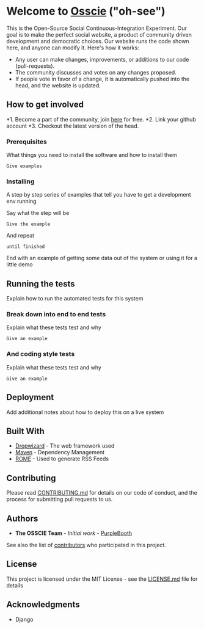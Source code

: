 # Welcome to [Osscie](https://www.google.com) ("oh-see")

This is the Open-Source Social Continuous-Integration Experiment. Our goal is to make the perfect social website, a product of community driven development and democratic choices. Our website runs the code shown here, and anyone can modify it. Here's how it works:

* Any user can make changes, improvements, or additions to our code (pull-requests).
* The community discusses and votes on any changes proposed.
* If people vote in favor of a change, it is automatically pushed into the head, and the website is updated.

## How to get involved

*1. Become a part of the community, join [here](https://www.google.com)
 for free.
*2. Link your github  account
*3. Checkout the latest version of the head.


### Prerequisites

What things you need to install the software and how to install them

```
Give examples
```

### Installing

A step by step series of examples that tell you have to get a development env running

Say what the step will be

```
Give the example
```

And repeat

```
until finished
```

End with an example of getting some data out of the system or using it for a little demo

## Running the tests

Explain how to run the automated tests for this system

### Break down into end to end tests

Explain what these tests test and why

```
Give an example
```

### And coding style tests

Explain what these tests test and why

```
Give an example
```

## Deployment

Add additional notes about how to deploy this on a live system

## Built With

* [Dropwizard](http://www.dropwizard.io/1.0.2/docs/) - The web framework used
* [Maven](https://maven.apache.org/) - Dependency Management
* [ROME](https://rometools.github.io/rome/) - Used to generate RSS Feeds

## Contributing

Please read [CONTRIBUTING.md](https://gist.github.com/PurpleBooth/b24679402957c63ec426) for details on our code of conduct, and the process for submitting pull requests to us.

## Authors

* **The OSSCIE Team** - *Initial work* - [PurpleBooth](https://github.com/osscie)

See also the list of [contributors](https://github.com/your/project/contributors) who participated in this project.

## License

This project is licensed under the MIT License - see the [LICENSE.md](LICENSE.md) file for details

## Acknowledgments

* Django
